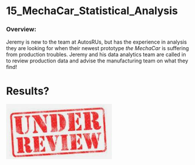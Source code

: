 # 15_MechaCar_Statistical_Analysis

### Overview:
Jeremy is new to the team at AutosRUs, but has the experience in analysis they are looking for when their newest prototype *the MechaCar* is suffering from production troubles.  Jeremy and his data analytics team are called in to review production data and advise the manufacturing team on what they find!

# Results?
![review](images/review.JPG)
